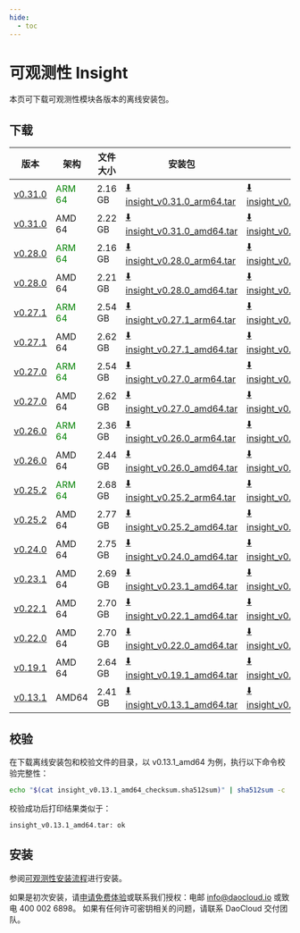 ```yaml
---
hide:
  - toc
---
```


# 可观测性 Insight

本页可下载可观测性模块各版本的离线安装包。

## 下载

| 版本 | 架构 | 文件大小 | 安装包 | 校验文件 | 更新日期  |
| ---- | --- | ------ | ----- | ------- | -------- |
| [v0.31.0](../../insight/intro/release-notes.md) | <font color="green">ARM 64</font> | 2.16 GB | [:arrow_down: insight_v0.31.0_arm64.tar](https://qiniu-download-public.daocloud.io/DaoCloud_Enterprise/insight_v0.31.0_arm64.tar) | [:arrow_down: insight_v0.31.0_arm64_checksum.sha512sum](https://qiniu-download-public.daocloud.io/DaoCloud_Enterprise/insight_v0.31.0_arm64_checksum.sha512sum) | 2024-10-11 |
| [v0.31.0](../../insight/intro/release-notes.md) | AMD 64 | 2.22 GB | [:arrow_down: insight_v0.31.0_amd64.tar](https://qiniu-download-public.daocloud.io/DaoCloud_Enterprise/insight_v0.31.0_amd64.tar) | [:arrow_down: insight_v0.31.0_amd64_checksum.sha512sum](https://qiniu-download-public.daocloud.io/DaoCloud_Enterprise/insight_v0.31.0_amd64_checksum.sha512sum) | 2024-10-11 |
| [v0.28.0](../../insight/intro/releasenote.md) | <font color="green">ARM 64</font> | 2.16 GB | [:arrow_down: insight_v0.28.0_arm64.tar](https://qiniu-download-public.daocloud.io/DaoCloud_Enterprise/insight_v0.28.0_arm64.tar) | [:arrow_down: insight_v0.28.0_arm64_checksum.sha512sum](https://qiniu-download-public.daocloud.io/DaoCloud_Enterprise/insight_v0.28.0_arm64_checksum.sha512sum) | 2024-07-04 |
| [v0.28.0](../../insight/intro/releasenote.md) | AMD 64 | 2.21 GB | [:arrow_down: insight_v0.28.0_amd64.tar](https://qiniu-download-public.daocloud.io/DaoCloud_Enterprise/insight_v0.28.0_amd64.tar) | [:arrow_down: insight_v0.28.0_amd64_checksum.sha512sum](https://qiniu-download-public.daocloud.io/DaoCloud_Enterprise/insight_v0.28.0_amd64_checksum.sha512sum) | 2024-07-04 |
| [v0.27.1](../../insight/intro/releasenote.md) | <font color="green">ARM 64</font> | 2.54 GB | [:arrow_down: insight_v0.27.1_arm64.tar](https://qiniu-download-public.daocloud.io/DaoCloud_Enterprise/insight_v0.27.1_arm64.tar) | [:arrow_down: insight_v0.27.1_arm64_checksum.sha512sum](https://qiniu-download-public.daocloud.io/DaoCloud_Enterprise/insight_v0.27.1_arm64_checksum.sha512sum) | 2024-06-13 |
| [v0.27.1](../../insight/intro/releasenote.md) | AMD 64 | 2.62 GB | [:arrow_down: insight_v0.27.1_amd64.tar](https://qiniu-download-public.daocloud.io/DaoCloud_Enterprise/insight_v0.27.1_amd64.tar) | [:arrow_down: insight_v0.27.1_amd64_checksum.sha512sum](https://qiniu-download-public.daocloud.io/DaoCloud_Enterprise/insight_v0.27.1_amd64_checksum.sha512sum) | 2024-06-13 |
| [v0.27.0](../../insight/intro/releasenote.md) | <font color="green">ARM 64</font> | 2.54 GB | [:arrow_down: insight_v0.27.0_arm64.tar](https://qiniu-download-public.daocloud.io/DaoCloud_Enterprise/insight_v0.27.0_arm64.tar) | [:arrow_down: insight_v0.27.0_arm64_checksum.sha512sum](https://qiniu-download-public.daocloud.io/DaoCloud_Enterprise/insight_v0.27.0_arm64_checksum.sha512sum) | 2024-06-13 |
| [v0.27.0](../../insight/intro/releasenote.md) | AMD 64 | 2.62 GB | [:arrow_down: insight_v0.27.0_amd64.tar](https://qiniu-download-public.daocloud.io/DaoCloud_Enterprise/insight_v0.27.0_amd64.tar) | [:arrow_down: insight_v0.27.0_amd64_checksum.sha512sum](https://qiniu-download-public.daocloud.io/DaoCloud_Enterprise/insight_v0.27.0_amd64_checksum.sha512sum) | 2024-06-13 |
| [v0.26.0](../../insight/intro/releasenote.md) | <font color="green">ARM 64</font> | 2.36 GB | [:arrow_down: insight_v0.26.0_arm64.tar](https://qiniu-download-public.daocloud.io/DaoCloud_Enterprise/insight_v0.26.0_arm64.tar) | [:arrow_down: insight_v0.26.0_arm64_checksum.sha512sum](https://qiniu-download-public.daocloud.io/DaoCloud_Enterprise/insight_v0.26.0_arm64_checksum.sha512sum) | 2024-05-06 |
| [v0.26.0](../../insight/intro/releasenote.md) | AMD 64 | 2.44 GB | [:arrow_down: insight_v0.26.0_amd64.tar](https://qiniu-download-public.daocloud.io/DaoCloud_Enterprise/insight_v0.26.0_amd64.tar) | [:arrow_down: insight_v0.26.0_amd64_checksum.sha512sum](https://qiniu-download-public.daocloud.io/DaoCloud_Enterprise/insight_v0.26.0_amd64_checksum.sha512sum) | 2024-05-06 |
| [v0.25.2](../../insight/intro/releasenote.md) | <font color="green">ARM 64</font> | 2.68 GB | [:arrow_down: insight_v0.25.2_arm64.tar](https://qiniu-download-public.daocloud.io/DaoCloud_Enterprise/insight_v0.25.2_arm64.tar) | [:arrow_down: insight_v0.25.2_arm64_checksum.sha512sum](https://qiniu-download-public.daocloud.io/DaoCloud_Enterprise/insight_v0.25.2_arm64_checksum.sha512sum) | 2024-04-02 |
| [v0.25.2](../../insight/intro/releasenote.md) | AMD 64 | 2.77 GB | [:arrow_down: insight_v0.25.2_amd64.tar](https://qiniu-download-public.daocloud.io/DaoCloud_Enterprise/insight_v0.25.2_amd64.tar) | [:arrow_down: insight_v0.25.2_amd64_checksum.sha512sum](https://qiniu-download-public.daocloud.io/DaoCloud_Enterprise/insight_v0.25.2_amd64_checksum.sha512sum) | 2024-04-02 |
| [v0.24.0](../../insight/intro/releasenote.md) | AMD 64 | 2.75 GB | [:arrow_down: insight_v0.24.0_amd64.tar](https://qiniu-download-public.daocloud.io/DaoCloud_Enterprise/insight_v0.24.0_amd64.tar) | [:arrow_down: insight_v0.24.0_amd64_checksum.sha512sum](https://qiniu-download-public.daocloud.io/DaoCloud_Enterprise/insight_v0.24.0_amd64_checksum.sha512sum) | 2024-02-18 |
| [v0.23.1](../../insight/intro/releasenote.md) | AMD 64 | 2.69 GB | [:arrow_down: insight_v0.23.1_amd64.tar](https://qiniu-download-public.daocloud.io/DaoCloud_Enterprise/insight_v0.23.1_amd64.tar) | [:arrow_down: insight_v0.23.1_amd64_checksum.sha512sum](https://qiniu-download-public.daocloud.io/DaoCloud_Enterprise/insight_v0.23.1_amd64_checksum.sha512sum) | 2024-01-31 |
| [v0.22.1](../../insight/intro/releasenote.md) | AMD 64 | 2.70 GB | [:arrow_down: insight_v0.22.1_amd64.tar](https://qiniu-download-public.daocloud.io/DaoCloud_Enterprise/insight_v0.22.1_amd64.tar) | [:arrow_down: insight_v0.22.1_amd64_checksum.sha512sum](https://qiniu-download-public.daocloud.io/DaoCloud_Enterprise/insight_v0.22.1_amd64_checksum.sha512sum) | 2023-12-19 |
| [v0.22.0](../../insight/intro/releasenote.md) | AMD 64 | 2.70 GB | [:arrow_down: insight_v0.22.0_amd64.tar](https://qiniu-download-public.daocloud.io/DaoCloud_Enterprise/insight_v0.22.0_amd64.tar) | [:arrow_down: insight_v0.22.0_amd64_checksum.sha512sum](https://qiniu-download-public.daocloud.io/DaoCloud_Enterprise/insight_v0.22.0_amd64_checksum.sha512sum) | 2023-12-04 |
| [v0.19.1](../../insight/intro/releasenote.md) | AMD 64 | 2.64 GB | [:arrow_down: insight_v0.19.1_amd64.tar](https://qiniu-download-public.daocloud.io/DaoCloud_Enterprise/insight_v0.19.1_amd64.tar) | [:arrow_down: insight_v0.19.1_amd64_checksum.sha512sum](https://qiniu-download-public.daocloud.io/DaoCloud_Enterprise/insight_v0.19.1_amd64_checksum.sha512sum) | 2023-08-04 |
| [v0.13.1](../../insight/intro/releasenote.md) | AMD64 | 2.41 GB | [:arrow_down: insight_v0.13.1_amd64.tar](https://qiniu-download-public.daocloud.io/DaoCloud_Enterprise/insight_v0.13.1_amd64.tar) | [:arrow_down: insight_v0.13.1_amd64_checksum.sha512sum](https://qiniu-download-public.daocloud.io/DaoCloud_Enterprise/insight_v0.13.1_amd64_checksum.sha512sum) | 2022-12-30 |

## 校验

在下载离线安装包和校验文件的目录，以 v0.13.1_amd64 为例，执行以下命令校验完整性：

```sh
echo "$(cat insight_v0.13.1_amd64_checksum.sha512sum)" | sha512sum -c
```

校验成功后打印结果类似于：

```none
insight_v0.13.1_amd64.tar: ok
```

## 安装

参阅[可观测性安装流程](../../insight/quickstart/install/offline-install.md)进行安装。

如果是初次安装，请[申请免费体验](../../dce/license0.md)或联系我们授权：电邮 info@daocloud.io 或致电 400 002 6898。
如果有任何许可密钥相关的问题，请联系 DaoCloud 交付团队。
